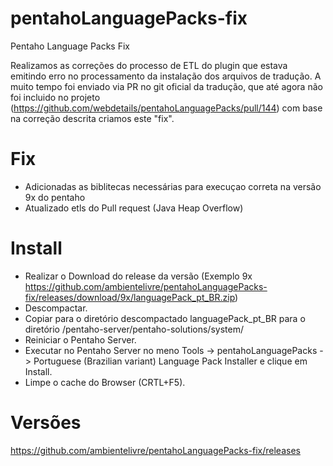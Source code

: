 # pentahoLanguagePacks-fix
Pentaho Language Packs Fix 

Realizamos as correções do processo de ETL do plugin que estava emitindo erro no processamento da instalação dos arquivos de tradução.
A muito tempo foi enviado via PR no git oficial da tradução, que até agora não foi incluido no projeto (https://github.com/webdetails/pentahoLanguagePacks/pull/144) com base na correção descrita criamos este "fix".

# Fix 
- Adicionadas as biblitecas necessárias  para execuçao correta na versão 9x do pentaho
- Atualizado etls do Pull request (Java Heap Overflow)

# Install
- Realizar o Download do release da versão (Exemplo 9x https://github.com/ambientelivre/pentahoLanguagePacks-fix/releases/download/9x/languagePack_pt_BR.zip)
- Descompactar.
- Copiar para o diretório descompactado languagePack_pt_BR para o diretório <pentahoinstall>/pentaho-server/pentaho-solutions/system/
- Reiniciar o Pentaho Server.
- Executar no Pentaho Server no meno Tools -> pentahoLanguagePacks -> Portuguese (Brazilian variant) Language Pack Installer e clique em Install.
- Limpe o cache do Browser (CRTL+F5).

# Versões
https://github.com/ambientelivre/pentahoLanguagePacks-fix/releases
